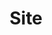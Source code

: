 ---
title: Site
excerpt: ''
deprecated: false
hidden: false
metadata:
  title: ''
  description: ''
  robots: index
next:
  description: ''
---